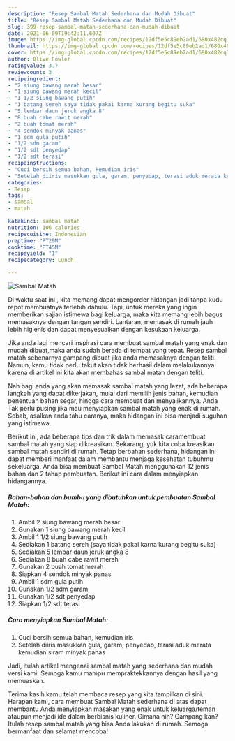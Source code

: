 ```yaml
---
description: "Resep Sambal Matah Sederhana dan Mudah Dibuat"
title: "Resep Sambal Matah Sederhana dan Mudah Dibuat"
slug: 399-resep-sambal-matah-sederhana-dan-mudah-dibuat
date: 2021-06-09T19:42:11.607Z
image: https://img-global.cpcdn.com/recipes/12df5e5c89eb2ad1/680x482cq70/sambal-matah-foto-resep-utama.jpg
thumbnail: https://img-global.cpcdn.com/recipes/12df5e5c89eb2ad1/680x482cq70/sambal-matah-foto-resep-utama.jpg
cover: https://img-global.cpcdn.com/recipes/12df5e5c89eb2ad1/680x482cq70/sambal-matah-foto-resep-utama.jpg
author: Olive Fowler
ratingvalue: 3.7
reviewcount: 3
recipeingredient:
- "2 siung bawang merah besar"
- "1 siung bawang merah kecil"
- "1 1/2 siung bawang putih"
- "1 batang sereh saya tidak pakai karna kurang begitu suka"
- "5 lembar daun jeruk angka 8"
- "8 buah cabe rawit merah"
- "2 buah tomat merah"
- "4 sendok minyak panas"
- "1 sdm gula putih"
- "1/2 sdm garam"
- "1/2 sdt penyedap"
- "1/2 sdt terasi"
recipeinstructions:
- "Cuci bersih semua bahan, kemudian iris"
- "Setelah diiris masukkan gula, garam, penyedap, terasi aduk merata kemudian siram minyak panas"
categories:
- Resep
tags:
- sambal
- matah

katakunci: sambal matah 
nutrition: 106 calories
recipecuisine: Indonesian
preptime: "PT29M"
cooktime: "PT45M"
recipeyield: "1"
recipecategory: Lunch

---
```



![Sambal Matah](https://img-global.cpcdn.com/recipes/12df5e5c89eb2ad1/680x482cq70/sambal-matah-foto-resep-utama.jpg)

Di waktu  saat ini , kita memang dapat mengorder hidangan jadi tanpa kudu repot membuatnya terlebih dahulu. Tapi, untuk mereka yang ingin memberikan sajian istimewa bagi keluarga, maka kita memang lebih bagus memasaknya dengan tangan sendiri. Lantaran, memasak di rumah jauh lebih higienis dan dapat menyesuaikan dengan kesukaan keluarga.

Jika anda lagi mencari inspirasi cara membuat sambal matah yang enak dan mudah dibuat,maka anda sudah berada di tempat yang tepat. Resep sambal matah  sebenarnya gampang dibuat jika anda memasaknya dengan teliti. Namun, kamu tidak perlu takut akan tidak berhasil dalam melakukannya 
karena di artikel ini kita akan membahas sambal matah dengan teliti.  



Nah bagi anda yang akan memasak sambal matah yang lezat, ada beberapa langkah yang dapat dikerjakan, mulai dari memilih jenis bahan, kemudian penentuan bahan segar, hingga cara membuat dan menyajikannya. Anda Tak perlu pusing jika mau menyiapkan sambal matah yang enak di rumah. Sebab, asalkan anda  tahu caranya, maka hidangan ini bisa menjadi suguhan yang istimewa.

Berikut ini, ada beberapa tips dan trik dalam memasak caramembuat sambal matah yang siap dikreasikan. Sekarang, yuk kita coba kreasikan sambal matah sendiri di rumah. Tetap berbahan sederhana, hidangan ini dapat memberi manfaat dalam membantu menjaga kesehatan tubuhmu sekeluarga. Anda bisa membuat Sambal Matah menggunakan 12 jenis bahan dan 2 tahap pembuatan. Berikut ini cara dalam menyiapkan hidangannya.

<!--inarticleads1-->

##### Bahan-bahan dan bumbu yang dibutuhkan untuk pembuatan Sambal Matah:

1. Ambil 2 siung bawang merah besar
1. Gunakan 1 siung bawang merah kecil
1. Ambil 1 1/2 siung bawang putih
1. Sediakan 1 batang sereh (saya tidak pakai karna kurang begitu suka)
1. Sediakan 5 lembar daun jeruk angka 8
1. Sediakan 8 buah cabe rawit merah
1. Gunakan 2 buah tomat merah
1. Siapkan 4 sendok minyak panas
1. Ambil 1 sdm gula putih
1. Gunakan 1/2 sdm garam
1. Gunakan 1/2 sdt penyedap
1. Siapkan 1/2 sdt terasi




<!--inarticleads2-->

##### Cara menyiapkan Sambal Matah:

1. Cuci bersih semua bahan, kemudian iris
1. Setelah diiris masukkan gula, garam, penyedap, terasi aduk merata kemudian siram minyak panas




Jadi, itulah artikel mengenai  sambal matah  yang sederhana dan mudah versi kami. Semoga kamu mampu mempraktekkannya dengan hasil yang memuaskan. 

Terima kasih kamu telah membaca resep yang kita tampilkan di sini. Harapan kami, cara membuat  Sambal Matah sederhana di atas dapat membantu Anda menyiapkan masakan yang enak untuk keluarga/teman ataupun menjadi ide dalam berbisnis kuliner. Gimana nih? Gampang kan? Itulah resep sambal matah yang bisa Anda lakukan di rumah. Semoga bermanfaat dan selamat mencoba!

